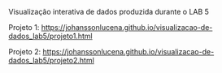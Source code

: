 Visualização interativa de dados produzida durante o LAB 5

Projeto 1: https://johanssonlucena.github.io/visualizacao-de-dados_lab5/projeto1.html

Projeto 2: https://johanssonlucena.github.io/visualizacao-de-dados_lab5/projeto2.html
